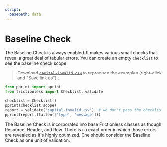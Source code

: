 ```yaml
---
script:
  basepath: data
---
```


# Baseline Check


The Baseline Check is always enabled. It makes various small checks that reveal a great deal of tabular errors. You can create an empty `Checklist` to see the baseline check scope:

> Download [`capital-invalid.csv`](https://raw.githubusercontent.com/frictionlessdata/frictionless-py/main/data/capital-invalid.csv) to reproduce the examples (right-click and "Save link as")..

```python script tabs=Python
from pprint import pprint
from frictionless import Checklist, validate

checklist = Checklist()
pprint(checklist.scope)
report = validate('capital-invalid.csv')  # we don't pass the checklist as the empty one is default
pprint(report.flatten(['type', 'message']))
```

The Baseline Check is incorporated into base Frictionless classes as though Resource, Header, and Row. There is no exact order in which those errors are revealed as it's highly optimized. One should consider the Baseline Check as one unit of validation.

